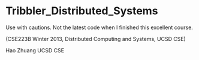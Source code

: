 Tribbler_Distributed_Systems
============================

Use with cautions. Not the latest code when I finished this excellent course.

(CSE223B Winter 2013, Distributed Computing and Systems, UCSD CSE)

Hao Zhuang
UCSD CSE
